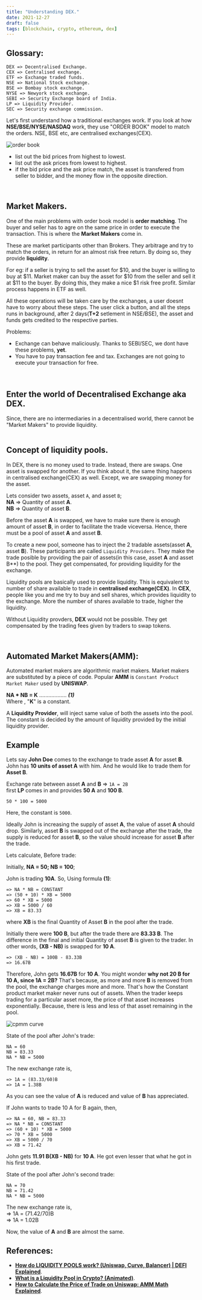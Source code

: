 ```yaml
---
title: "Understanding DEX."
date: 2021-12-27
draft: false
tags: [blockchain, crypto, ethereum, dex]
---
```


## **Glossary:**
```
DEX => Decentralised Exchange.
CEX => Centralised exchange.
ETF => Exchange traded funds.
NSE => National Stock exchange.
BSE => Bombay stock exchange.
NYSE => Newyork stock exchange.
SEBI => Security Exchange board of India.
LP => Liquidity Provider.
SEC => Security exchange commission.
```

Let's first understand how a traditional exchanges work. If you look at how **NSE/BSE/NYSE/NASDAQ** work, they use "ORDER BOOK" model to match the orders. NSE, BSE etc, are centralised exchanges(CEX).

![order book](/orderbook.png)

* list out the bid prices from highest to lowest.
* list out the ask prices from lowest to highest.
* if the bid price and the ask price match, the asset is transfered from seller to bidder, and the money flow in the opposite direction.

<br>

## **Market Makers.**
One of the main problems with order book model is **order matching**. The buyer and seller has to agre on the same price in order to execute the transaction. This is where the **Market Makers** come in.

These are market participants other than Brokers. They arbitrage and try to match the orders, in return for an almost risk free return. By doing so, they provide **liquidity**.

For eg: if a seller is trying to sell the asset for $10, and the buyer is willing to buy at $11. Market maker can buy the asset for $10 from the seller and sell it at $11 to the buyer. By doing this, they make a nice $1 risk free profit. Similar process happens in ETF as well.

All these operations will be taken care by the exchanges, a user doesnt have to worry about these steps. The user click a button, and all the steps runs in background, after 2 days(**T+2** setlement in NSE/BSE), the asset and funds gets credited to the respective parties.

Problems:
* Exchange can behave maliciously. Thanks to SEBI/SEC, we dont have these problems, **yet**.
* You have to pay transaction fee and tax. Exchanges are not going to execute your transaction for free.
<br><br><br>

## **Enter the world of Decentralised Exchange aka DEX.**

Since, there are no intermediaries in a decentralised world, there cannot be "Market Makers" to provide liquidity.
<br><br>

## **Concept of liquidity pools.**

In DEX, there is no money used to trade. Instead, there are swaps. One asset is swapped for another. If you think about it, the same thing happens in centralised exchange(CEX) as well. Except, we are swapping money for the asset. 

Lets consider two assets, asset ```A```, and asset ```B```;<br>
**NA** => Quantity of asset **A**.<br>
**NB** => Quantity of asset **B**.<br>

Before the asset **A** is swapped, we have to make sure there is enough amount of asset **B**, in order to facilitate the trade viceversa. Hence, there must be a pool of asset **A** and asset **B**.

To create a new pool, someone has to inject the 2 tradable assets(asset **A**, asset **B**). These participants are called ```Liquidity Providers```. They make the trade posible by providing the pair of assets(in this case, asset **A** and asset B**) to the pool. They get compensated, for providing liquidity for the exchange.

Liquidity pools are basically used to provide liquidity. This is equivalent to number of share available to trade in **centralised exchange(CEX)**. In **CEX**, people like you and me try to buy and sell shares, which provides liquidity to the exchange. More the number of shares available to trade, higher the liquidity.

Without Liquidity provders, **DEX** would not be possible. They get compensated by the trading fees given by traders to swap tokens.

<br>

## **Automated Market Makers(AMM):**

Automated market makers are algorithmic market makers. Market makers are substituted by a piece of code. Popular **AMM** is ```Constant Product Market Maker``` used by **UNISWAP**.

**NA * NB = K**   .................. ***(1)*** 
<br>
Where , "**K**" is a constant.<br>

A **Liquidity Provider**, will inject same value of both the assets into the pool. The constant is decided by the amount of liquidity provided by the initial liquidity provider.

## Example

Lets say **John Doe** comes to the exchange to trade asset **A** for asset **B**. John has **10 units of asset A** with him. And he would like to trade them for **Asset B**.

Exchange rate between asset **A** and **B** => ```1A = 2B```<br>
first **LP** comes in and provides **50 A** and **100 B**.<br>

```50 * 100 = 5000```

Here, the constant is ```5000```.

Ideally John is increasing the supply of asset **A**, the value of asset **A** should drop. Similarly, asset **B** is swapped out of the exchange after the trade, the supply is reduced for asset **B**, so the value should increase for asset **B** after the trade.

Lets calculate, Before trade:<br>

Initially, **NA = 50; NB = 100**;

John is trading **10A**. So, Using formula **(1)**:<br>
```
=> NA * NB = CONSTANT
=> (50 + 10) * XB = 5000
=> 60 * XB = 5000
=> XB = 5000 / 60
=> XB = 83.33
```

where **XB** is the final Quantity of Asset **B** in the pool after the trade.

Initially there were **100 B**, but after the trade there are **83.33 B**. The difference in the final and initial Quantity of asset **B** is given to the trader. In other words, **(XB - NB)** is swapped for **10 A**.

```
=> (XB - NB) = 100B - 83.33B
=> 16.67B
```

Therefore, John gets **16.67B** for **10 A**. You might wonder **why not 20 B for 10 A, since 1A = 2B?** That's because, as more and more **B** is removed from the pool, the exchange charges more and more. That's how the Constant product market maker never runs out of assets. When the trader keeps trading for a particular asset more, the price of that asset increases exponentially. Because, there is less and less of that asset remaining in the pool.

![cpmm curve](/CPMM.png)

State of the pool after John's trade:
```
NA = 60
NB = 83.33
NA * NB = 5000
```
The new exchange rate is,
```
=> 1A = (83.33/60)B
=> 1A = 1.38B
```

As you can see the value of **A** is reduced and value of **B** has appreciated.

If John wants to trade 10 A for B again, then,
```
=> NA = 60, NB = 83.33
=> NA * NB = CONSTANT
=> (60 + 10) * XB = 5000
=> 70 * XB = 5000
=> XB = 5000 / 70
=> XB = 71.42
```
John gets **11.91 B(XB - NB)** for **10 A**. He got even lesser that what he got in his first trade.

State of the pool after John's second trade:<br>
```
NA = 70
NB = 71.42
NA * NB = 5000
```
The new exchange rate is,<br>
=> 1A = (71.42/70)B <br>
=> 1A = 1.02B<br>

Now, the value of **A** and **B** are almost the same.

## References:

* **[How do LIQUIDITY POOLS work? (Uniswap, Curve, Balancer) | DEFI Explained](https://www.youtube.com/watch?v=cizLhxSKrAc&t=554s)**.
* **[What is a Liquidity Pool in Crypto? (Animated)](https://www.youtube.com/watch?v=dVJzcFDo498&t=3s)**.
* **[How to Calculate the Price of Trade on Uniswap: AMM Math Explained](https://www.youtube.com/watch?v=Af3NxB7r-Ws)**.